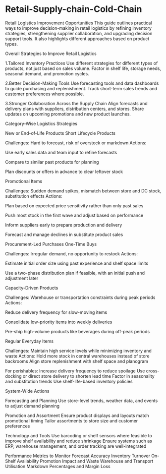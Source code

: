 # Retail-Supply-chain-Cold-Chain

Retail Logistics Improvement Opportunities
This guide outlines practical ways to improve decision-making in retail logistics by refining inventory strategies, strengthening supplier collaboration, and upgrading decision support tools. It also highlights different approaches based on product types.

Overall Strategies to Improve Retail Logistics

1.Tailored Inventory Practices
Use different strategies for different types of products, not just based on sales volume.
Factor in shelf life, storage needs, seasonal demand, and promotion cycles.

2.Better Decision-Making Tools
Use forecasting tools and data dashboards to guide purchasing and replenishment.
Track short-term sales trends and customer preferences where possible.

3.Stronger Collaboration Across the Supply Chain
Align forecasts and delivery plans with suppliers, distribution centers, and stores.
Share updates on upcoming promotions and new product launches.

Category-Wise Logistics Strategies

New or End-of-Life Products
Short Lifecycle Products

Challenges: Hard to forecast, risk of overstock or markdown
Actions:

Use early sales data and team input to refine forecasts

Compare to similar past products for planning

Plan discounts or offers in advance to clear leftover stock

Promotional Items

Challenges: Sudden demand spikes, mismatch between store and DC stock, substitution effects
Actions:

Plan based on expected price sensitivity rather than only past sales

Push most stock in the first wave and adjust based on performance

Inform suppliers early to prepare production and delivery

Forecast and manage declines in substitute product sales

Procurement-Led Purchases
One-Time Buys

Challenges: Irregular demand, no opportunity to restock
Actions:

Estimate initial order size using past experience and shelf space limits

Use a two-phase distribution plan if feasible, with an initial push and adjustment later

Capacity-Driven Products

Challenges: Warehouse or transportation constraints during peak periods
Actions:

Reduce delivery frequency for slow-moving items

Consolidate low-priority items into weekly deliveries

Pre-ship high-volume products like beverages during off-peak periods

Regular Everyday Items

Challenges: Maintain high service levels while minimizing inventory and waste
Actions:
Hold more stock in central warehouses instead of store backrooms
Align store replenishment with shelf space and planogram

For perishables:
Increase delivery frequency to reduce spoilage
Use cross-docking or direct store delivery to shorten lead time
Factor in seasonality and substitution trends
Use shelf-life-based inventory policies

System-Wide Actions

Forecasting and Planning
Use store-level trends, weather data, and events to adjust demand planning

Promotion and Assortment
Ensure product displays and layouts match promotional timing
Tailor assortments to store size and customer preferences

Technology and Tools
Use barcoding or shelf sensors where feasible to improve shelf availability and reduce shrinkage
Ensure systems such as ERP, warehouse management, and order tracking are well-integrated

Performance Metrics to Monitor
Forecast Accuracy
Inventory Turnover
On-Shelf Availability
Promotion Impact and Waste
Warehouse and Transport Utilisation
Markdown Percentages and Margin Loss
